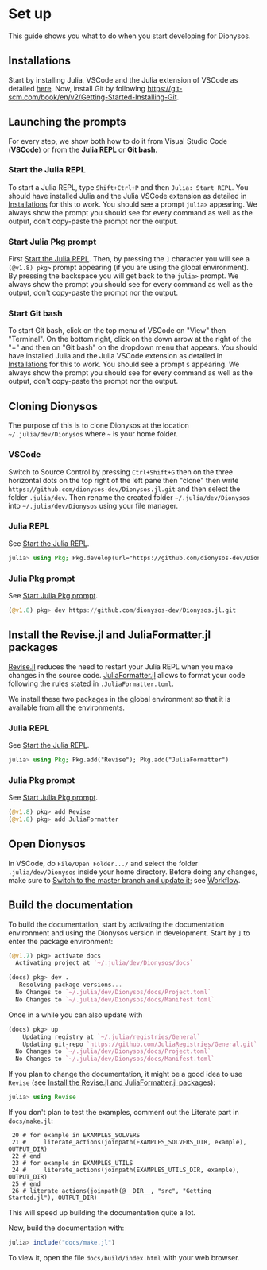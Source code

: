 # Set up

This guide shows you what to do when you start developing for Dionysos.

## Installations

Start by installing Julia, VSCode and the Julia extension of VSCode as detailed [here](https://code.visualstudio.com/docs/languages/julia#_getting-started).
Now, install Git by following https://git-scm.com/book/en/v2/Getting-Started-Installing-Git.

## Launching the prompts

For every step, we show both how to do it from Visual Studio Code (**VSCode**) or from the **Julia REPL** or **Git bash**.

### Start the Julia REPL

To start a Julia REPL, type `Shift+Ctrl+P` and then `Julia: Start REPL`.
You should have installed Julia and the Julia VSCode extension as detailed in [Installations](@ref) for this to work.
You should see a prompt `julia>` appearing.
We always show the prompt you should see for every command as well as the output, don't copy-paste the prompt nor the output.

### Start Julia Pkg prompt

First [Start the Julia REPL](@ref).
Then, by pressing the `]` character you will see a `(@v1.8) pkg>` prompt appearing (if you are using the global environment). By pressing the backspace you will get back to the `julia>` prompt.
We always show the prompt you should see for every command as well as the output, don't copy-paste the prompt nor the output.

### Start Git bash

To start Git bash, click on the top menu of VSCode on "View" then "Terminal". On the bottom right, click on the down arrow at the right of the "+" and then on "Git bash" on the dropdown menu that appears.
You should have installed Julia and the Julia VSCode extension as detailed in [Installations](@ref) for this to work.
You should see a prompt `$` appearing.
We always show the prompt you should see for every command as well as the output, don't copy-paste the prompt nor the output.

## Cloning Dionysos

The purpose of this is to clone Dionysos at the location `~/.julia/dev/Dionysos` where `~` is your home folder.

### VSCode

Switch to Source Control by pressing `Ctrl+Shift+G` then on the three horizontal dots on the top right of the left pane then "clone"
then write `https://github.com/dionysos-dev/Dionysos.jl.git` and then select the folder `.julia/dev`.
Then rename the created folder `~/.julia/dev/Dionysos` into `~/.julia/dev/Dionysos` using your file manager.

### Julia REPL

See [Start the Julia REPL](@ref).

```julia
julia> using Pkg; Pkg.develop(url="https://github.com/dionysos-dev/Dionysos.jl.git")
```

### Julia Pkg prompt

See [Start Julia Pkg prompt](@ref).

```julia
(@v1.8) pkg> dev https://github.com/dionysos-dev/Dionysos.jl.git
```

## Install the Revise.jl and JuliaFormatter.jl packages

[Revise.jl](https://github.com/timholy/Revise.jl) reduces the need to restart your Julia REPL when you make changes in the source code. [JuliaFormatter.jl](https://github.com/domluna/JuliaFormatter.jl) allows to format your code following the rules stated in `.JuliaFormatter.toml`.

We install these two packages in the global environment so that it is available from all the environments.

### Julia REPL

See [Start the Julia REPL](@ref).

```julia
julia> using Pkg; Pkg.add("Revise"); Pkg.add("JuliaFormatter")
```

### Julia Pkg prompt

See [Start Julia Pkg prompt](@ref).

```julia
(@v1.8) pkg> add Revise
(@v1.8) pkg> add JuliaFormatter
```

## Open Dionysos

In VSCode, do `File/Open Folder.../` and select the folder `.julia/dev/Dionysos` inside your home directory.
Before doing any changes, make sure to [Switch to the master branch and update it](@ref); see [Workflow](@ref).

## Build the documentation

To build the documentation, start by activating the documentation environment and using the Dionysos version in development.
Start by `]` to enter the package environment:
```julia
(@v1.7) pkg> activate docs
  Activating project at `~/.julia/dev/Dionysos/docs`

(docs) pkg> dev .
   Resolving package versions...
  No Changes to `~/.julia/dev/Dionysos/docs/Project.toml`
  No Changes to `~/.julia/dev/Dionysos/docs/Manifest.toml`
```

Once in a while you can also update with
```julia
(docs) pkg> up
    Updating registry at `~/.julia/registries/General`
    Updating git-repo `https://github.com/JuliaRegistries/General.git`
  No Changes to `~/.julia/dev/Dionysos/docs/Project.toml`
  No Changes to `~/.julia/dev/Dionysos/docs/Manifest.toml`
```

If you plan to change the documentation, it might be a good idea to use `Revise` (see [Install the Revise.jl and JuliaFormatter.jl packages](@ref)):
```julia
julia> using Revise
```

If you don't plan to test the examples, comment out the Literate part in `docs/make.jl`:
```julila
 20 # for example in EXAMPLES_SOLVERS
 21 #     literate_actions(joinpath(EXAMPLES_SOLVERS_DIR, example), OUTPUT_DIR)
 22 # end
 23 # for example in EXAMPLES_UTILS
 24 #     literate_actions(joinpath(EXAMPLES_UTILS_DIR, example), OUTPUT_DIR)
 25 # end
 26 # literate_actions(joinpath(@__DIR__, "src", "Getting Started.jl"), OUTPUT_DIR)
```
This will speed up building the documentation quite a lot.

Now, build the documentation with:
```julia
julia> include("docs/make.jl")
```

To view it, open the file `docs/build/index.html` with your web browser.
